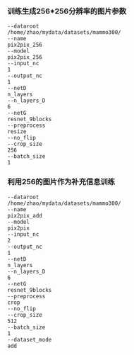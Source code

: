 ### 训练生成256*256分辨率的图片参数
	--dataroot
	/home/zhao/mydata/datasets/mammo300/
	--name
	pix2pix_256
	--model
	pix2pix_256
	--input_nc
	1
	--output_nc
	1
	--netD
	n_layers
	--n_layers_D
	6
	--netG
	resnet_9blocks
	--preprocess
	resize
	--no_flip
	--crop_size
	256
	--batch_size
	1

### 利用256的图片作为补充信息训练
	--dataroot
	/home/zhao/mydata/datasets/mammo300/
	--name
	pix2pix_add
	--model
	pix2pix
	--input_nc
	2
	--output_nc
	1
	--netD
	n_layers
	--n_layers_D
	6
	--netG
	resnet_9blocks
	--preprocess
	crop
	--no_flip
	--crop_size
	512
	--batch_size
	1
	--dataset_mode
	add
